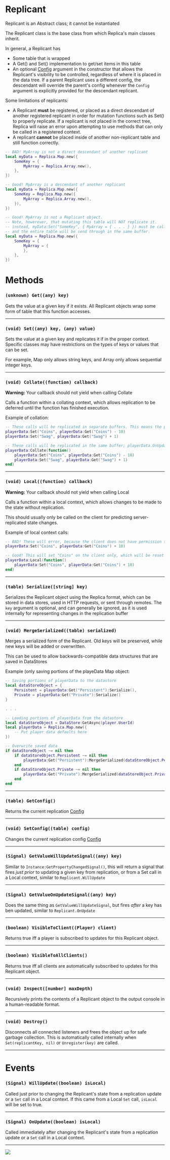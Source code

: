 # Replicant

Replicant is an Abstract class; it cannot be instantiated

The Replicant class is the base class from which Replica's main classes inherit.

In general, a Replicant has
- Some table that is wrapped
- A Get() and Set() implementation to get/set items in this table
- An optional [Config](https://github.com/headjoe3/Replica/blob/master/docs/Config.md) argument in the constructor that allows the Replicant's visibility to be controlled, regardless of where it is placed in the data tree. If a parent Replicant uses a different config, the descendant will override the parent's config whenever the `Config` argument is explicitly provided for the descendant replicant.

Some limitations of replicants:
- A Replicant **must** be registered, or placed as a direct descendant of another registered replicant in order for mutation functions such as Set() to properly replicate. If a replicant is not placed in the correct tree, Replica will raise an error upon attempting to use methods that can only be called in a registered context.
- A replicant **cannot** be placed inside of another non-replicant table and still function correctly.

```lua
-- BAD! MyArray is not a direct descendant of another replicant
local myData = Replica.Map.new({
    SomeKey = {
        MyArray = Replica.Array.new(),
    },
})
```

```lua
-- Good! MyArray is a descendant of another replicant
local myData = Replica.Map.new({
    SomeKey = Replica.Map.new({
        MyArray = Replica.Array.new(),
    }),
})
```

```lua
-- Good! MyArray is not a Replicant object.
-- Note, howerever, that mutating this table will NOT replicate it.
-- instead, myData:Set("SomeKey", { MyArray = { . . . } }) must be called,
-- and the entire table will be send through in the same buffer.
local myData = Replica.Map.new({
    SomeKey = {
        MyArray = {
        },
    },
})
```

# Methods

### `(unknown) Get((any) key)`

Gets the value at a given key if it exists. All Replicant objects wrap some form of table that this function accesses.

----

### `(void) Set((any) key, (any) value)`

Sets the value at a given key and replicates it if in the proper context. Specific classes may have restrictions on the types of keys or values that can be set.

For example, Map only allows string keys, and Array only allows sequential integer keys.

----

### `(void) Collate((function) callback)`

__Warning:__ Your callback should not yield when calling Collate

Calls a function within a collating context, which allows replication to be deferred until the function has finished execution.

Example of collation:
```lua
-- These calls will be replicated in separate buffers. This means the player will see a delay between when Coins updates and when Swag updates. playerData.OnUpdate will be fired twice.
playerData:Set("Coins", playerData:Get("Coins") - 10)
playerData:Set("Swag", playerData:Get("Swag") + 1)

-- These calls will be replicated in the same buffer; playerData.OnUpdate will only be fired once, and the client will see both values updated at the same time.
playerData:Collate(function()
    playerData:Set("Coins", playerData:Get("Coins") - 10)
    playerData:Set("Swag", playerData:Get("Swag") + 1)
end)
```

----

### `(void) Local((function) callback)`

__Warning:__ Your callback should not yield when calling Local

Calls a function within a local context, which allows changes to be made to the state without replication.

This should usually only be called on the client for predicting server-replicated state changes.

Example of local context calls:
```lua
-- BAD! These will error, because the client does not have permission to replicate playerData to the server
playerData:Set("Coins", playerData:Get("Coins") + 10)

-- Good! This will set "Coins" on the client only, which will be reset only when the server replicates an overridding value for Coins to the client.
playerData:Local(function()
    playerData:Set("Coins", playerData:Get("Coins") + 10)
end)
```

----

### `(table) Serialize([string] key)`

Serializes the Replicant object using the Replica format, which can be stored in data stores, used in HTTP requests, or sent through remotes. The `key` argument is optional, and can generally be ignored, as it is used internally for representing changes in the replication buffer

----

### `(void) MergeSerialized((table) serialized)`

Merges a serialized form of the Replicant. Old keys will be preserved, while new keys will be added or overwritten.

This can be used to allow backwards-compatible data structures that are saved in DataStores

Example (only saving portions of the playeData Map object:
```lua
-- Saving portions of playerData to the datastore
local dataStoreObject = {
    Persistent = playerData:Get("Persistent"):Serialize(),
    Private = playerData:Get("Private"):Serialize()
}

. . . 

-- Loading portions of playerData from the datastore
local dataStoreObject = DataStore:GetAsync(player.UserId)
local playerData = Replica.Map.new({
    -- Put player data defaults here
})

-- Overwrite saved data
if dataStoreObject ~= nil then
    if dataStoreObject.Persistent ~= nil then
        playerData:Get("Persistent"):MergeSerialized(dataStoreObject.Persistent)
    end
    if dataStoreObject.Private ~= nil then
        playerData:Get("Private"):MergeSerialized(dataStoreObject.Private)
    end
end
```

----

### `(table) GetConfig()`

Returns the current replication [Config](https://github.com/headjoe3/Replica/blob/master/docs/Config.md)

----

### `(void) SetConfig((table) config)`

Changes the current replication config [Config](https://github.com/headjoe3/Replica/blob/master/docs/Config.md)

----

### `(Signal) GetValueWillUpdateSignal((any) key)`

Similar to `Instance:GetPropertyChangedSignal()`, this will return a signal that fires _just prior_ to updating a given key from replication, or from a Set call in a Local context, similar to `Replicant.WillUpdate`

----

### `(Signal) GetValueOnUpdateSignal((any) key)`

Does the same thing as `GetValueWillUpdateSignal`, but fires _after_ a key has ben updated, similar to `Replicant.OnUpdate`

----

### `(boolean) VisibleToClient((Player) client)`

Returns true iff a player is subscribed to updates for this Replicant object.

----

### `(boolean) VisibleToAllClients()`

Returns true iff all clients are automatically subscribed to updates for this Replicant object.

----

### `(void) Inspect([number] maxDepth)`

Recursively prints the contents of a Replicant object to the output console in a human-readable format.

----

### `(void) Destroy()`

Disconnects all connected listeners and frees the object up for safe garbage collection. This is automatically called internally when `Set(replicantKey, nil)` or `Unregister(key)` are called.

----

# Events

### `(Signal) WillUpdate((boolean) isLocal)`

Called just prior to changing the Replicant's state from a replication update or a `Set` call in a Local context. If this came from a Local `Set` call, `isLocal` will be set to true.

----

### `(Signal) OnUpdate((boolean) isLocal)`

Called immediately after changing the Replicant's state from a replication update or a `Set` call in a Local context.

----

![](https://github.com/headjoe3/Replica/blob/master/Replicant.png)
